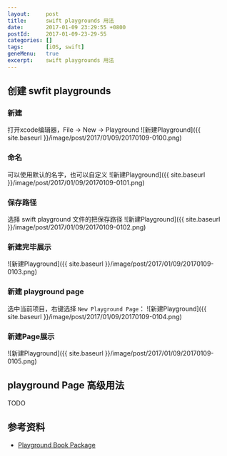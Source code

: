 ```yaml
---
layout:     post
title:      swift playgrounds 用法
date:       2017-01-09 23:29:55 +0800
postId:     2017-01-09-23-29-55
categories: []
tags:       [iOS, swift]
geneMenu:   true
excerpt:    swift playgrounds 用法
---
```


## 创建 swfit playgrounds


### 新建

打开xcode编辑器，File -> New -> Playground
![新建Playground]({{ site.baseurl }}/image/post/2017/01/09/20170109-0100.png)

### 命名

可以使用默认的名字，也可以自定义
![新建Playground]({{ site.baseurl }}/image/post/2017/01/09/20170109-0101.png)

### 保存路径

选择 swift playground 文件的把保存路径
![新建Playground]({{ site.baseurl }}/image/post/2017/01/09/20170109-0102.png)

### 新建完毕展示 

![新建Playground]({{ site.baseurl }}/image/post/2017/01/09/20170109-0103.png)


### 新建 playground page

选中当前项目，右键选择 `New Playground Page`：
![新建Playground]({{ site.baseurl }}/image/post/2017/01/09/20170109-0104.png)

### 新建Page展示

![新建Playground]({{ site.baseurl }}/image/post/2017/01/09/20170109-0105.png)

## playground Page 高级用法
TODO

## 参考资料

* [Playground Book Package](https://developer.apple.com/library/content/documentation/Xcode/Conceptual/swift_playgrounds_doc_format/index.html#//apple_ref/doc/uid/TP40017343-CH47-SW4)
